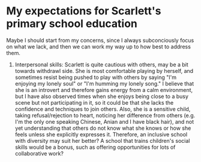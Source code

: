 # My expectations for Scarlett's primary school education

Maybe I should start from my concerns, since I always subconciously focus on what we lack, and then we can work my way up to how best to address them.

1. Interpersonal skills: Scarlett is quite cautious with others, may be a bit towards withdrawl side. She is most comfortable playing by herself, and sometimes resist being pushed to play with others by saying "I'm enjoying my lonely soul" or "I'm humming my lonely song." I believe that she is an introvert and therefore gains energy from a calm environment, but I have also observed times when she enjoys being close to a busy scene but not participating in it, so it could be that she lacks the confidence and techniques to join others. Also, she is a sensitive child, taking refusal/rejection to heart, noticing her difference from others (e.g. I'm the only one speaking Chinese, Anian and I have black hair), and not yet understanding that others do not know what she knows or how she feels unless she explicitly expresses it. Therefore, an inclusive school with diversity may suit her better? A school that trains children's social skills would be a bonus, such as offering opportunities for lots of collaborative work? 
